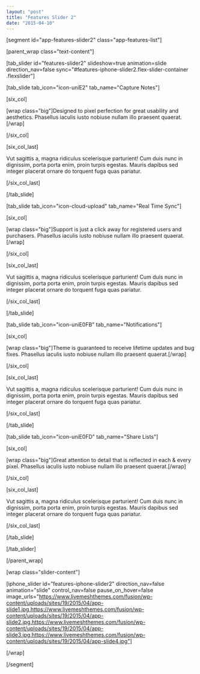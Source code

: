 ```yaml
---
layout: "post"
title: "Features Slider 2"
date: "2015-04-10"
---
```


[segment id="app-features-slider2" class="app-features-list"]

[parent_wrap class="text-content"]

[tab_slider id="features-slider2" slideshow=true animation=slide direction_nav=false sync="#features-iphone-slider2.flex-slider-container .flexslider"]

[tab_slide tab_icon="icon-uniE2" tab_name="Capture Notes"]

[six_col]

[wrap class="big"]Designed to pixel perfection for great usability and aesthetics. Phasellus iaculis iusto nobiuse nullam illo praesent quaerat.[/wrap]

[/six_col]

[six_col_last]

Vut sagittis a, magna ridiculus scelerisque parturient! Cum duis nunc in dignissim, porta porta enim, proin turpis egestas. Mauris dapibus sed integer placerat ornare do torquent fuga quas pariatur.

[/six_col_last]

[/tab_slide]

[tab_slide tab_icon="icon-cloud-upload" tab_name="Real Time Sync"]

[six_col]

[wrap class="big"]Support is just a click away for registered users and purchasers. Phasellus iaculis iusto nobiuse nullam illo praesent quaerat.[/wrap]

[/six_col]

[six_col_last]

Vut sagittis a, magna ridiculus scelerisque parturient! Cum duis nunc in dignissim, porta porta enim, proin turpis egestas. Mauris dapibus sed integer placerat ornare do torquent fuga quas pariatur.

[/six_col_last]

[/tab_slide]

[tab_slide tab_icon="icon-uniE0FB" tab_name="Notifications"]

[six_col]

[wrap class="big"]Theme is guaranteed to receive lifetime updates and bug fixes. Phasellus iaculis iusto nobiuse nullam illo praesent quaerat.[/wrap]

[/six_col]

[six_col_last]

Vut sagittis a, magna ridiculus scelerisque parturient! Cum duis nunc in dignissim, porta porta enim, proin turpis egestas. Mauris dapibus sed integer placerat ornare do torquent fuga quas pariatur.

[/six_col_last]

[/tab_slide]

[tab_slide tab_icon="icon-uniE0FD" tab_name="Share Lists"]

[six_col]

[wrap class="big"]Great attention to detail that is reflected in each & every pixel. Phasellus iaculis iusto nobiuse nullam illo praesent quaerat.[/wrap]

[/six_col]

[six_col_last]

Vut sagittis a, magna ridiculus scelerisque parturient! Cum duis nunc in dignissim, porta porta enim, proin turpis egestas. Mauris dapibus sed integer placerat ornare do torquent fuga quas pariatur.

[/six_col_last]

[/tab_slide]

[/tab_slider]

[/parent_wrap]

[wrap class="slider-content"]

[iphone_slider id="features-iphone-slider2" direction_nav=false animation="slide" control_nav=false pause_on_hover=false image_urls="https://www.livemeshthemes.com/fusion/wp-content/uploads/sites/19/2015/04/app-slide1.jpg,https://www.livemeshthemes.com/fusion/wp-content/uploads/sites/19/2015/04/app-slide2.jpg,https://www.livemeshthemes.com/fusion/wp-content/uploads/sites/19/2015/04/app-slide3.jpg,https://www.livemeshthemes.com/fusion/wp-content/uploads/sites/19/2015/04/app-slide4.jpg"]

[/wrap]

[/segment]